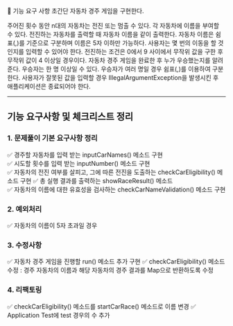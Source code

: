 🚀 기능 요구 사항
초간단 자동차 경주 게임을 구현한다.

주어진 횟수 동안 n대의 자동차는 전진 또는 멈출 수 있다.
각 자동차에 이름을 부여할 수 있다. 전진하는 자동차를 출력할 때 자동차 이름을 같이 출력한다.
자동차 이름은 쉼표(,)를 기준으로 구분하며 이름은 5자 이하만 가능하다.
사용자는 몇 번의 이동을 할 것인지를 입력할 수 있어야 한다.
전진하는 조건은 0에서 9 사이에서 무작위 값을 구한 후 무작위 값이 4 이상일 경우이다.
자동차 경주 게임을 완료한 후 누가 우승했는지를 알려준다. 우승자는 한 명 이상일 수 있다.
우승자가 여러 명일 경우 쉼표(,)를 이용하여 구분한다.
사용자가 잘못된 값을 입력할 경우 IllegalArgumentException을 발생시킨 후 애플리케이션은 종료되어야 한다.  
  
---  
  
## 기능 요구사항 및 체크리스트 정리  
  
### 1. 문제풀이 기본 요구사항 정리  
✅ 경주할 자동차를 입력 받는 inputCarNames() 메소드 구현  
✅ 시도할 횟수를 입력 받는 inputNumber() 메소드 구현  
✅ 자동차의 전진 여부를 살피고, 그에 따른 전진을 도출하는 checkCarEligibility() 메소드 구현
✅ 총 실행 결과를 출력하는 showRaceResult() 메소드  
✅ 자동차의 이름에 대한 유효성을 검사하는 checkCarNameValidation() 메소드 구현
  
### 2. 예외처리
✅ 자동차의 이름이 5자 초과일 경우  
  
### 3. 수정사항  
✅ 자동차 경주 게임을 진행할 run() 메소드 추가 구현
✅ checkCarEligibility() 메소드 수정 : 경주 자동차의 이름과 해당 자동차의 경주 결과를 Map으로 반환하도록 수정  
  
### 4. 리팩토링
✅ checkCarEligibility() 메소드를 startCarRace() 메소드로 이름 변경
✅ Application Test에 test 경우의 수 추가